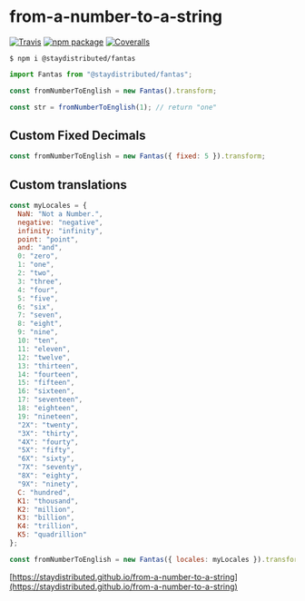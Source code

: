 # from-a-number-to-a-string

[![Travis][build-badge]][build]
[![npm package][npm-badge]][npm]
[![Coveralls][coveralls-badge]][coveralls]

```
$ npm i @staydistributed/fantas
```

```js
import Fantas from "@staydistributed/fantas";

const fromNumberToEnglish = new Fantas().transform;

const str = fromNumberToEnglish(1); // return "one"
```

## Custom Fixed Decimals

```js
const fromNumberToEnglish = new Fantas({ fixed: 5 }).transform;
```

## Custom translations

```js
const myLocales = {
  NaN: "Not a Number.",
  negative: "negative",
  infinity: "infinity",
  point: "point",
  and: "and",
  0: "zero",
  1: "one",
  2: "two",
  3: "three",
  4: "four",
  5: "five",
  6: "six",
  7: "seven",
  8: "eight",
  9: "nine",
  10: "ten",
  11: "eleven",
  12: "twelve",
  13: "thirteen",
  14: "fourteen",
  15: "fifteen",
  16: "sixteen",
  17: "seventeen",
  18: "eighteen",
  19: "nineteen",
  "2X": "twenty",
  "3X": "thirty",
  "4X": "fourty",
  "5X": "fifty",
  "6X": "sixty",
  "7X": "seventy",
  "8X": "eighty",
  "9X": "ninety",
  C: "hundred",
  K1: "thousand",
  K2: "million",
  K3: "billion",
  K4: "trillion",
  K5: "quadrillion"
};

const fromNumberToEnglish = new Fantas({ locales: myLocales }).transform;
```

[https://staydistributed.github.io/from-a-number-to-a-string](https://staydistributed.github.io/from-a-number-to-a-string)

[build-badge]: https://travis-ci.com/StayDistributed/from-a-number-to-a-string.svg?branch=master
[build]: https://travis-ci.com/StayDistributed/from-a-number-to-a-string
[npm-badge]: https://img.shields.io/npm/v/@staydistributed/fantas.png?style=flat-square
[npm]: https://www.npmjs.org/package/@staydistributed/fantas
[coveralls-badge]: https://img.shields.io/coveralls/StayDistributed/from-a-number-to-a-string/master.png?style=flat-square
[coveralls]: https://coveralls.io/github/StayDistributed/from-a-number-to-a-string
